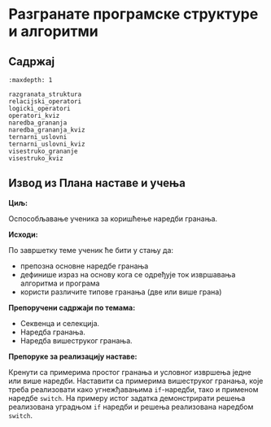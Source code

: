 # Разгранате програмске структуре и алгоритми

## Садржај

```{toctree}
:maxdepth: 1

razgranata_struktura
relacijski_operatori
logicki_operatori
operatori_kviz
naredba_grananja
naredba_grananja_kviz
ternarni_uslovni
ternarni_uslovni_kviz
visestruko_grananje
visestruko_kviz
```

## Извод из Плана наставе и учења

**Циљ:**

Оспособљавање ученика за коришћење наредби гранања.

**Исходи:**

По завршетку теме ученик ће бити у стању да:

- препозна основне наредбе гранања
- дефинише израз на основу кога се одређује ток извршавања алгоритма и програма
- користи различите типове гранања (две или више грана)

**Препоручени садржаји по темама:**

- Секвенца и селекција.
- Наредба гранања.
- Наредба вишеструког гранања.

**Препоруке за реализацију наставе:**

Кренути са примерима простог гранања и условног извршења једне или више
наредби. Наставити са примерима вишеструког гранања, које треба реализовати
како угнежђавањима `if`-наредби, тако и применом наредбе `switch`. На примеру
истог задатка демонстрирати решења реализована уградњом `if` наредби и решења
реализована наредбом `switch`.
